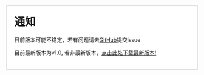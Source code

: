 <!DOCTYPE html>
<html lang="en">
<head>
    <meta charset="UTF-8">
    <meta name="viewport" content="width=device-width, initial-scale=1.0">
    <title>Notification</title>
    <style>
        .container {
            background-color: #fff; /* 设置背景为不透明的白色 */
            padding: 20px;
            border: 1px solid #ccc; /* 边框，可根据需要修改 */
        }
        .container h1 {
            margin-top: 0;
        }
    </style>
</head>
<body>
    <div class="container">
        <h1>通知</h1>
        <p>目前版本可能不稳定，若有问题请去<a href="https://github.com/violet0107/ChatGPT-cookies" target="_blank">GitHub</a>提交issue</p>
        <p>目前最新版本为v1.0, 若非最新版本，<a href="https://github.com/violet0107/ChatGPT-cookies/releases" target="_blank">点击此处下载最新版本!</a></p>
    </div>
</body>
</html>
